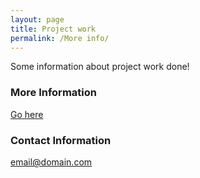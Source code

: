 ```yaml
---
layout: page
title: Project work
permalink: /More info/
---
```


Some information about project work done!

### More Information

[Go here](https://github.com/MehaRima)

### Contact Information

[email@domain.com](mailto:email@domain.com)
